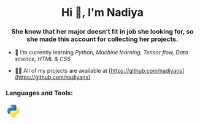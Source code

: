 <h1 align="center">Hi 👋, I'm Nadiya</h1>
<h3 align="center">She know that her major doesn’t fit in job she looking for, so she made this account for collecting her projects.</h3>

- 🌱 I’m currently learning *Python, Machine learning, Tensor flow, Data science, HTML & CSS*

- 👨‍💻 All of my projects are available at [https://github.com/nadiyans](https://github.com/nadiyans)


<h3 align="left">Languages and Tools:</h3>
<p align="left"> <a href="https://www.python.org" target="_blank"> <img src="https://raw.githubusercontent.com/devicons/devicon/master/icons/python/python-original.svg" alt="python" width="40" height="40"/> </a> </p>

